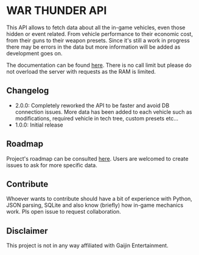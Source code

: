 # WAR THUNDER API

This API allows to fetch data about all the in-game vehicles, even those hidden or event related. From vehicle performance to their economic cost, from their guns to their weapon presets. Since it's still a work in progress there may be errors in the data but more information will be added as development goes on.

The documentation can be found [here](http://wtvehiclesapi.sgambe.serv00.net/docs).
There is no call limit but please do not overload the server with requests as the RAM is limited.

## Changelog

- 2.0.0: Completely reworked the API to be faster and avoid DB connection issues. More data has been added to each vehicle such as modifications, required vehicle in tech tree, custom presets etc...
- 1.0.0: Initial release


## Roadmap

Project's roadmap can be consulted [here](https://github.com/users/Sgambe33/projects/4/views/1). Users are welcomed to create issues to ask for more specific data.

## Contribute

Whoever wants to contribute should have a bit of experience with Python, JSON parsing, SQLite and also know (briefly) how in-game mechanics work. Pls open issue to request collaboration.  

## Disclaimer
This project is not in any way affiliated with Gaijin Entertainment. 
